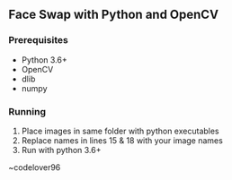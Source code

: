 ## Face Swap with Python and OpenCV
### Prerequisites
* Python 3.6+ 
* OpenCV
* dlib
* numpy

### Running
1) Place images in same folder with python executables
2) Replace names in lines 15 & 18 with your image names
3) Run with python 3.6+

~codelover96